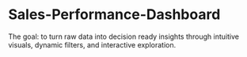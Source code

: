 # Sales-Performance-Dashboard
The goal: to turn raw data into decision ready insights through intuitive visuals, dynamic filters, and interactive exploration.
